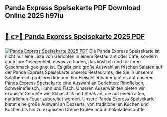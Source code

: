 ## Panda Express Speisekarte PDF Download Online 2025 h97iu

# <h2><a href="http://gc70ll.nevu.top/?p=Panda+Express+Speisekarte">🔗 👉🔴 Panda Express Speisekarte 2025 PDF</a></h2>

[![Panda Express Speisekarte 2025 PDF](https://i.imgur.com/dBaPXMq.png)](http://gc70ll.nevu.top/?p=Panda+Express+Speisekarte)
Die Panda Express Speisekarte ist nicht nur eine Liste von Gerichten in einem Restaurant oder Café, sondern auch Ihre Gelegenheit, etwas zu finden, das köstlich und für Ihren Geschmack geeignet ist. Es gibt eine große Auswahl an frischen Salaten auf der Panda Express Speisekarte unseres Restaurants, die Sie in unserem Salatbereich probieren können. Für Fleischliebhaber gibt es auf unserer Panda Express Speisekarte eine Auswahl an Gerichten: Rindfleisch, Schweinefleisch, Huhn und Fisch. Unseren Auserwählten bieten wir exquisite Gerichte wie Schaschlik und Steak an, die auf einem alten, natürlichen Feuer zubereitet werden. Unsere Panda Express Speisekarte bietet eine große Auswahl an Desserts, von traditionellen Kuchen und Kuchen bis hin zu exquisiten Crème Brûlée und Schokoladensouffle.
